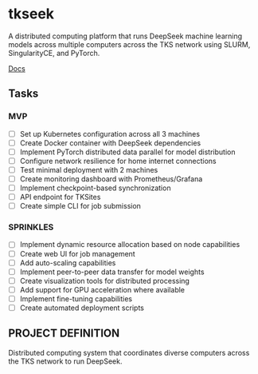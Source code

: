 # tkseek
A distributed computing platform that runs DeepSeek machine learning models across multiple computers across the TKS network using SLURM, SingularityCE, and PyTorch.

[Docs](https://the-knowledge-seeker.gitbook.io/the-knowledge-seeker)

## Tasks

### MVP
- [ ] Set up Kubernetes configuration across all 3 machines 
- [ ] Create Docker container with DeepSeek dependencies
- [ ] Implement PyTorch distributed data parallel for model distribution
- [ ] Configure network resilience for home internet connections
- [ ] Test minimal deployment with 2 machines
- [ ] Create monitoring dashboard with Prometheus/Grafana
- [ ] Implement checkpoint-based synchronization
- [ ] API endpoint for TKSites
- [ ] Create simple CLI for job submission

### SPRINKLES
- [ ] Implement dynamic resource allocation based on node capabilities
- [ ] Create web UI for job management
- [ ] Add auto-scaling capabilities
- [ ] Implement peer-to-peer data transfer for model weights
- [ ] Create visualization tools for distributed processing
- [ ] Add support for GPU acceleration where available
- [ ] Implement fine-tuning capabilities
- [ ] Create automated deployment scripts
## PROJECT DEFINITION
Distributed computing system that coordinates diverse computers across the TKS network to run DeepSeek.
